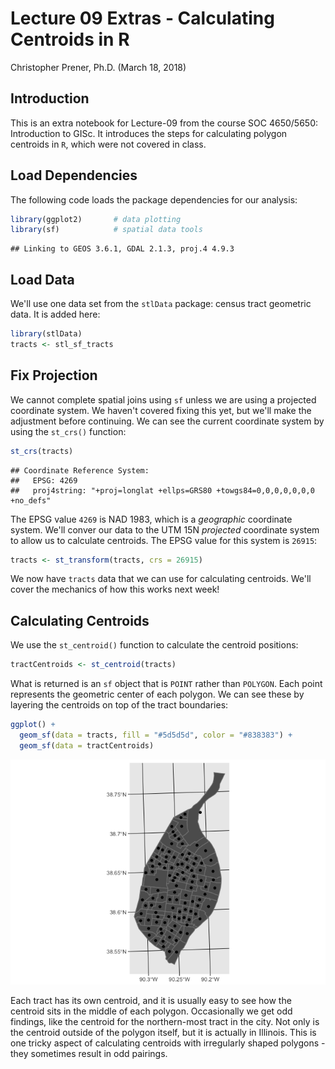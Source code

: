 Lecture 09 Extras - Calculating Centroids in R
================
Christopher Prener, Ph.D.
(March 18, 2018)

Introduction
------------

This is an extra notebook for Lecture-09 from the course SOC 4650/5650: Introduction to GISc. It introduces the steps for calculating polygon centroids in `R`, which were not covered in class.

Load Dependencies
-----------------

The following code loads the package dependencies for our analysis:

``` r
library(ggplot2)       # data plotting
library(sf)            # spatial data tools
```

    ## Linking to GEOS 3.6.1, GDAL 2.1.3, proj.4 4.9.3

Load Data
---------

We'll use one data set from the `stlData` package: census tract geometric data. It is added here:

``` r
library(stlData)
tracts <- stl_sf_tracts
```

Fix Projection
--------------

We cannot complete spatial joins using `sf` unless we are using a projected coordinate system. We haven't covered fixing this yet, but we'll make the adjustment before continuing. We can see the current coordinate system by using the `st_crs()` function:

``` r
st_crs(tracts)
```

    ## Coordinate Reference System:
    ##   EPSG: 4269 
    ##   proj4string: "+proj=longlat +ellps=GRS80 +towgs84=0,0,0,0,0,0,0 +no_defs"

The EPSG value `4269` is NAD 1983, which is a *geographic* coordinate system. We'll conver our data to the UTM 15N *projected* coordinate system to allow us to calculate centroids. The EPSG value for this system is `26915`:

``` r
tracts <- st_transform(tracts, crs = 26915)
```

We now have `tracts` data that we can use for calculating centroids. We'll cover the mechanics of how this works next week!

Calculating Centroids
---------------------

We use the `st_centroid()` function to calculate the centroid positions:

``` r
tractCentroids <- st_centroid(tracts)
```

What is returned is an `sf` object that is `POINT` rather than `POLYGON`. Each point represents the geometric center of each polygon. We can see these by layering the centroids on top of the tract boundaries:

``` r
ggplot() + 
  geom_sf(data = tracts, fill = "#5d5d5d", color = "#838383") +
  geom_sf(data = tractCentroids)
```

![](lecture-09-extras-centroids_files/figure-markdown_github/map-centroids-1.png)

Each tract has its own centroid, and it is usually easy to see how the centroid sits in the middle of each polygon. Occasionally we get odd findings, like the centroid for the northern-most tract in the city. Not only is the centroid outside of the polygon itself, but it is actually in Illinois. This is one tricky aspect of calculating centroids with irregularly shaped polygons - they sometimes result in odd pairings.

